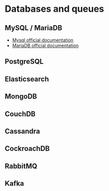 # Databases and queues

## MySQL / MariaDB
- [Mysql official documentation](https://dev.mysql.com/doc/refman/5.7/en/)
- [MariaDB official documentation](https://mariadb.com/kb/en/library/documentation/)

## PostgreSQL

## Elasticsearch

## MongoDB

## CouchDB

## Cassandra

## CockroachDB

## RabbitMQ

## Kafka

